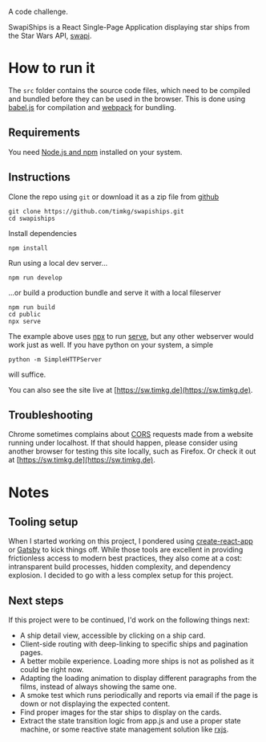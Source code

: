 A code challenge.

SwapiShips is a React Single-Page Application displaying star ships from the Star Wars API, [swapi](https://swapi.dev/).

# How to run it
The `src` folder contains the source code files, which need to be compiled and bundled before they can be used in the browser.
This is done using [babel.js](https://babeljs.io/) for compilation and [webpack](https://webpack.js.org/) for bundling.

## Requirements
You need [Node.js and npm](https://nodejs.org/) installed on your system.

## Instructions

Clone the repo using `git` or download it as a zip file from [github](https://github.com/timkg/swapiships)

```
git clone https://github.com/timkg/swapiships.git
cd swapiships
```

Install dependencies

```
npm install
```

Run using a local dev server...
```
npm run develop
```

...or build a production bundle and serve it with a local fileserver
```
npm run build
cd public
npx serve
```

The example above uses [npx](https://nodejs.dev/the-npx-nodejs-package-runner) to run [serve](https://github.com/zeit/serve), but any other webserver would work just as well. If you have python on your system, a simple
```
python -m SimpleHTTPServer
```
will suffice.

You can also see the site live at [https://sw.timkg.de](https://sw.timkg.de).

## Troubleshooting
Chrome sometimes complains about [CORS](https://developer.mozilla.org/en-US/docs/Web/HTTP/CORS) requests made from a website running under localhost. If that should happen, please consider using another browser for testing this site locally, such as Firefox. Or check it out at [https://sw.timkg.de](https://sw.timkg.de).

# Notes

## Tooling setup
When I started working on this project, I pondered using [create-react-app](https://create-react-app.dev/) or [Gatsby](https://www.gatsbyjs.org/) to kick things off. While those tools are excellent in providing frictionless access to modern best practices, they also come at a cost: intransparent build processes, hidden complexity, and dependency explosion. I decided to go with a less complex setup for this project.

## Next steps
If this project were to be continued, I'd work on the following things next:
- A ship detail view, accessible by clicking on a ship card.
- Client-side routing with deep-linking to specific ships and pagination pages.
- A better mobile experience. Loading more ships is not as polished as it could be right now.
- Adapting the loading animation to display different paragraphs from the films, instead of always showing the same one.
- A smoke test which runs periodically and reports via email if the page is down or not displaying the expected content.
- Find proper images for the star ships to display on the cards.
- Extract the state transition logic from app.js and use a proper state machine, or some reactive state management solution like [rxjs](http://reactivex.io/).
